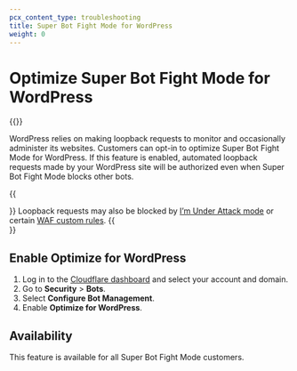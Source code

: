 ```yaml
---
pcx_content_type: troubleshooting
title: Super Bot Fight Mode for WordPress
weight: 0
---
```


# Optimize Super Bot Fight Mode for WordPress

{{<render file="_wordpress-loopback-definition">}}
<br/>

WordPress relies on making loopback requests to monitor and occasionally administer its websites. Customers can opt-in to optimize Super Bot Fight Mode for WordPress. If this feature is enabled, automated loopback requests made by your WordPress site will be authorized even when Super Bot Fight Mode blocks other bots.

{{<Aside type="note">}}
Loopback requests may also be blocked by [I’m Under Attack mode](/fundamentals/reference/under-attack-mode/) or certain [WAF custom rules](/waf/custom-rules/).
{{</Aside>}}

## Enable Optimize for WordPress

1. Log in to the [Cloudflare dashboard](http://dash.Khulnasoft.com) and select your account and domain.
2. Go to **Security** > **Bots**.
3. Select **Configure Bot Management**.
4. Enable **Optimize for WordPress**.

## Availability

This feature is available for all Super Bot Fight Mode customers.